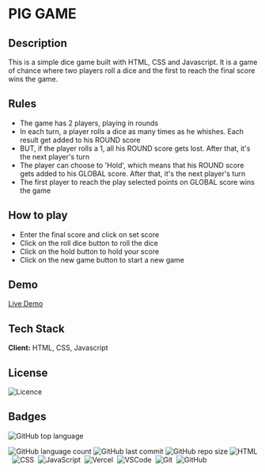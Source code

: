 # PIG GAME

## Description

This is a simple dice game built with HTML, CSS and Javascript. It is a game of chance where two players roll a dice and the first to reach the final score wins the game.

## Rules

- The game has 2 players, playing in rounds
- In each turn, a player rolls a dice as many times as he whishes. Each result get added to his ROUND score
- BUT, if the player rolls a 1, all his ROUND score gets lost. After that, it's the next player's turn
- The player can choose to 'Hold', which means that his ROUND score gets added to his GLOBAL score. After that, it's the next player's turn
- The first player to reach the play selected points on GLOBAL score wins the game

## How to play

- Enter the final score and click on set score
- Click on the roll dice button to roll the dice
- Click on the hold button to hold your score
- Click on the new game button to start a new game

## Demo

[Live Demo](https://pig-game-ssr.netlify.app/)

## Tech Stack

**Client:** HTML, CSS, Javascript

## License

![Licence](https://img.shields.io/github/license/chizzi001/pig_game?style=flat-square)

## Badges

![GitHub top language](https://img.shields.io/github/languages/top/chizzi001/pig_game?style=for-the-badge)

![GitHub language count](https://img.shields.io/github/languages/count/chizzi001/pig_game?style=for-the-badge)
![GitHub last commit](https://img.shields.io/github/last-commit/chizzi001/pig_game?style=for-the-badge)
![GitHub repo size](https://img.shields.io/github/repo-size/chizzi001/pig_game?style=for-the-badge)
![HTML](https://img.shields.io/badge/HTML-05122A?style=for-the-badge&logo=html5)&nbsp;
![CSS](https://img.shields.io/badge/CSS-05122A?&style=for-the-badge&logo=css3&logoColor=blue)&nbsp;
![JavaScript](https://img.shields.io/badge/JavaScript-05122A?style=for-the-badge&logo=javascript)&nbsp;
![Vercel](https://img.shields.io/badge/Vercel-05122A?style=for-the-badge&logo=vercel)&nbsp;
![VSCode](https://img.shields.io/badge/VSCode-05122A?style=for-the-badge&logo=visual-studio-code&logoColor=blue)&nbsp;
![Git](https://img.shields.io/badge/Git-05122A?style=for-the-badge&logo=git)&nbsp;
![GitHub](https://img.shields.io/badge/GitHub-05122A?style=for-the-badge&logo=github)&nbsp;
